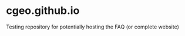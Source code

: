 cgeo.github.io
==============

Testing repository for potentially hosting the FAQ (or complete website)
